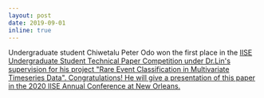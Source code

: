 ```yaml
---
layout: post
date: 2019-09-01 
inline: true
---
```


Undergraduate student Chiwetalu Peter Odo won the first place in the  <a href="https://www.iise.org/Details.aspx?id=863"> IISE Undergraduate Student Technical Paper Competition under Dr.Lin's supervision for his project "Rare Event Classification in Multivariate Timeseries Data". Congratulations! He will give a presentation of this paper in the 2020 IISE Annual Conference at New Orleans.
